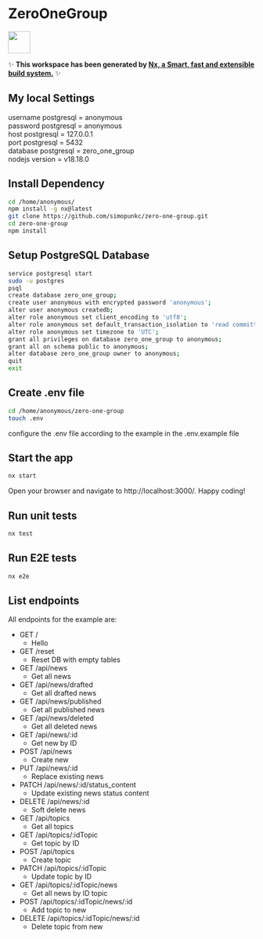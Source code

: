 # ZeroOneGroup

<a alt="Nx logo" href="https://nx.dev" target="_blank" rel="noreferrer"><img src="https://raw.githubusercontent.com/nrwl/nx/master/images/nx-logo.png" width="45"></a>

✨ **This workspace has been generated by [Nx, a Smart, fast and extensible build system.](https://nx.dev)** ✨

## My local Settings

username postgresql = anonymous  
password postgresql = anonymous  
host postgresql = 127.0.0.1  
port postgresql = 5432  
database postgresql = zero_one_group  
nodejs version = v18.18.0

## Install Dependency

```bash
cd /home/anonymous/
npm install -g nx@latest
git clone https://github.com/simopunkc/zero-one-group.git
cd zero-one-group
npm install
```

## Setup PostgreSQL Database

```bash
service postgresql start
sudo -u postgres
psql
create database zero_one_group;
create user anonymous with encrypted password 'anonymous';
alter user anonymous createdb;
alter role anonymous set client_encoding to 'utf8';
alter role anonymous set default_transaction_isolation to 'read committed';
alter role anonymous set timezone to 'UTC';
grant all privileges on database zero_one_group to anonymous;
grant all on schema public to anonymous;
alter database zero_one_group owner to anonymous;
quit
exit
```

## Create .env file

```bash
cd /home/anonymous/zero-one-group
touch .env
```

configure the .env file according to the example in the .env.example file

## Start the app

```bash
nx start
```

Open your browser and navigate to http://localhost:3000/. Happy coding!

## Run unit tests

```bash
nx test
```

## Run E2E tests

```bash
nx e2e
```

## List endpoints

All endpoints for the example are:

- GET /
  - Hello
- GET /reset
  - Reset DB with empty tables
- GET /api/news
  - Get all news
- GET /api/news/drafted
  - Get all drafted news
- GET /api/news/published
  - Get all published news
- GET /api/news/deleted
  - Get all deleted news
- GET /api/news/:id
  - Get new by ID
- POST /api/news
  - Create new
- PUT /api/news/:id
  - Replace existing news
- PATCH /api/news/:id/status_content
  - Update existing news status content
- DELETE /api/news/:id
  - Soft delete news
- GET /api/topics
  - Get all topics
- GET /api/topics/:idTopic
  - Get topic by ID
- POST /api/topics
  - Create topic
- PATCH /api/topics/:idTopic
  - Update topic by ID
- GET /api/topics/:idTopic/news
  - Get all news by ID topic
- POST /api/topics/:idTopic/news/:id
  - Add topic to new
- DELETE /api/topics/:idTopic/news/:id
  - Delete topic from new
